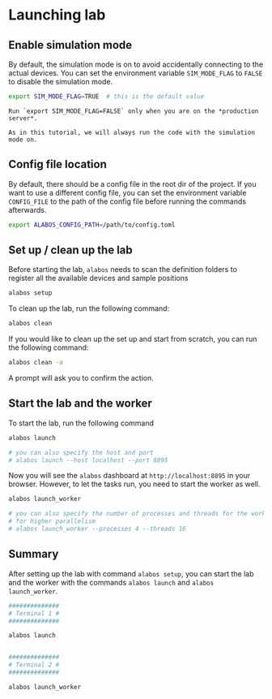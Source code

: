 # Launching lab

## Enable simulation mode
By default, the simulation mode is on to avoid accidentally connecting to the actual devices. You can
set the environment variable `SIM_MODE_FLAG` to `FALSE` to disable the simulation mode.

```bash
export SIM_MODE_FLAG=TRUE  # this is the default value
```

```{danger}
Run `export SIM_MODE_FLAG=FALSE` only when you are on the *production server*.
```

```{note}
As in this tutorial, we will always run the code with the simulation mode on.
```

## Config file location
By default, there should be a config file in the root dir of the project. 
If you want to use a different config file, you can set the environment 
variable `CONFIG_FILE` to the path of the config file before running the 
commands afterwards.

```bash
export ALABOS_CONFIG_PATH=/path/to/config.toml
```

## Set up / clean up the lab
Before starting the lab, `alabos` needs to scan the definition folders to register all
the available devices and sample positions

```bash
alabos setup
```

To clean up the lab, run the following command:

```bash
alabos clean
```

If you would like to clean up the set up and start from scratch, you can run the following command:

```bash
alabos clean -a
```

A prompt will ask you to confirm the action.



## Start the lab and the worker
To start the lab, run the following command
```bash
alabos launch

# you can also specify the host and port
# alabos launch --host localhost --port 8895
```

Now you will see the `alabos` dashboard at `http://localhost:8895` in your browser. However,
to let the tasks run, you need to start the worker as well. 

```bash
alabos launch_worker

# you can also specify the number of processes and threads for the worker
# for higher parallelism
# alabos launch_worker --processes 4 --threads 16
```

## Summary
After setting up the lab with command `alabos setup`, you can start the lab and the worker with the commands `alabos launch` and `alabos launch_worker`. 
```bash
##############
# Terminal 1 #
##############

alabos launch


##############
# Terminal 2 #
##############

alabos launch_worker
```